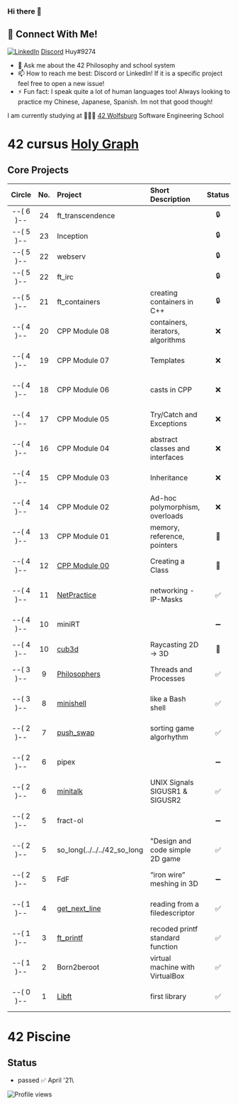 ### Hi there 👋

## 📱 Connect With Me!
[![LinkedIn](https://img.shields.io/badge/-LinkedIn-0e76a8?style=flat-square&logo=linkedin&logoColor=white)](https://de.linkedin.com/in/huy-duong-aa06924a)
[Discord](https://img.shields.io/badge/Discord-7289DA?style=flat-square&logo=discord&logoColor=white) Huy#9274

- 💬 Ask me about the 42 Philosophy and school system
- 📫 How to reach me best: Discord or LinkedIn! If it is a specific project feel free to open a new issue!
- ⚡ Fun fact: I speak quite a lot of human languages too! Always looking to practice my Chinese, Japanese, Spanish. Im not that good though!

I am currently studying at 👨🏻‍💻 [42 Wolfsburg](https://42wolfsburg.de/) Software Engineering School


# 42 cursus [Holy Graph](https://cdn.discordapp.com/attachments/308385010979831809/1007561422693220402/unknown.png)

## Core Projects

|  Circle | No. | Project                                     | Short Description                | Status |     Score    |
| :-----: | :-: | :------------------------------------------ | :-----------------               | :----: | :----------: |
|--( 6 )--| 24  | ft_transcendence                            |                                  | 🔒     |
|--( 5 )--| 23  | Inception                                   |                                  | 🔒     |
|--( 5 )--| 22  | webserv                                     |                                  | 🔒     |
|--( 5 )--| 22  | ft_irc                                      |                                  | 🔒     |
|--( 5 )--| 21  | ft_containers                               | creating containers in C++       | 🔒     |     / 100 % |
|--( 4 )--| 20  | CPP Module 08                               | containers, iterators, algorithms| ❌     | 100 / 100 % |
|--( 4 )--| 19  | CPP Module 07                               | Templates                        | ❌     | 100 / 100 % |
|--( 4 )--| 18  | CPP Module 06                               | casts in CPP                     | ❌     | 100 / 100 % |
|--( 4 )--| 17  | CPP Module 05                               | Try/Catch and Exceptions         | ❌     | 100 / 100 % |
|--( 4 )--| 16  | CPP Module 04                               | abstract classes and interfaces  | ❌     | 100 / 100 % |
|--( 4 )--| 15  | CPP Module 03                               | Inheritance                      | ❌     | 100 / 100 % |
|--( 4 )--| 14  | CPP Module 02                               | Ad-hoc polymorphism, overloads   | ❌     | 100 / 100 % |
|--( 4 )--| 13  | CPP Module 01                               | memory, reference, pointers      | 🔄     | 100 / 100 % |
|--( 4 )--| 12  | [CPP Module 00](../../../42_cpp_00)         | Creating a Class                 | 🔄     | 100 / 100 % |
|--( 4 )--| 11  | [NetPractice](../../../42_NetPractice)      | networking - IP-Masks            | ✅     | 100 / 100 % |
|--( 4 )--| 10  | miniRT                                      |                                  | ➖     | --- / 100 % | 
|--( 4 )--| 10  | [cub3d](../../../42_cub3D)                  | Raycasting 2D -> 3D              | 🔄     |     / 100 % |
|--( 3 )--|  9  | [Philosophers](../../../42_Philosophers)    | Threads and Processes            | ✅     | 105 / 100 % |
|--( 3 )--|  8  | [minishell](../../../42_Minishell)          | like a Bash shell                | ✅     | 101 / 100 % |
|--( 2 )--|  7  | [push_swap](../../../42_push_swap)          | sorting game algorhythm          | ✅     | 86  / 100 % |
|--( 2 )--|  6  | pipex                                       |                                  | ➖     | --- / 100 % |   
|--( 2 )--|  6  | [minitalk](../../../42_minitalk)            | UNIX Signals SIGUSR1 & SIGUSR2   | ✅     | 110 / 100 % |    
|--( 2 )--|  5  | fract-ol                                    |                                  |➖      | --- / 100 % |
|--( 2 )--|  5  | so_long(../../../42_so_long                 | "Design and code simple 2D game  | ✅     | 100 / 100 % |
|--( 2 )--|  5  | FdF                                         | “iron wire” meshing in 3D        | ➖     | 100 / 100 % |    
|--( 1 )--|  4  | [get_next_line](../../../42_get_next_line)  | reading from a filedescriptor    | ✅     | 125 / 100 % |
|--( 1 )--|  3  | [ft_printf](../../../42_ft_printf)          | recoded printf standard function | ✅     | 100 / 100 % |  
|--( 1 )--|  2  | Born2beroot                                 | virtual machine with VirtualBox  | ✅     | 125 / 100 % | 
|--( 0 )--|  1  | [Libft](../../../42_Libft)                  | first library                    | ✅     | 125 / 100 % |  


# 42 Piscine

## Status
* passed ✅ April '21\

![Profile views](https://gpvc.arturio.dev/qduong42)
